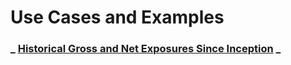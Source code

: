 # Use Cases and Examples

### _ [Historical Gross and Net Exposures Since Inception](uses/historical_gross.md) _
